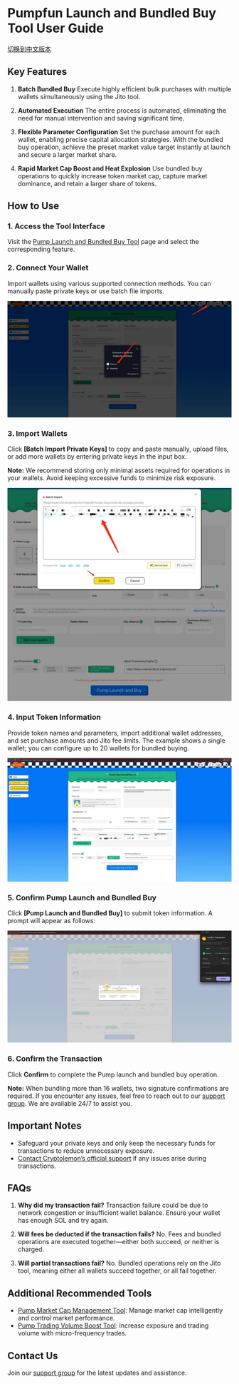 # Pumpfun Launch and Bundled Buy Tool User Guide
[切换到中文版本](../cn/pump-launch-and-buy-token-solana.md)
## Key Features

1. **Batch Bundled Buy**
   Execute highly efficient bulk purchases with multiple wallets simultaneously using the Jito tool.

2. **Automated Execution**
   The entire process is automated, eliminating the need for manual intervention and saving significant time.

3. **Flexible Parameter Configuration**
   Set the purchase amount for each wallet, enabling precise capital allocation strategies. With the bundled buy operation, achieve the preset market value target instantly at launch and secure a larger market share.

4. **Rapid Market Cap Boost and Heat Explosion**
   Use bundled buy operations to quickly increase token market cap, capture market dominance, and retain a larger share of tokens.

## How to Use

### 1. Access the Tool Interface
Visit the [Pump Launch and Bundled Buy Tool](https://cryptolemon.co/en-US/pump-launch-and-buy-token/solana) page and select the corresponding feature.

### 2. Connect Your Wallet
Import wallets using various supported connection methods. You can manually paste private keys or use batch file imports.

![Alt text](image/pump-launch-and-buy-token-solana-1.png)

### 3. Import Wallets
Click **[Batch Import Private Keys]** to copy and paste manually, upload files, or add more wallets by entering private keys in the input box.

**Note:** We recommend storing only minimal assets required for operations in your wallets. Avoid keeping excessive funds to minimize risk exposure.


![Alt text](image/pump-launch-and-buy-token-solana-2.png)

### 4. Input Token Information
Provide token names and parameters, import additional wallet addresses, and set purchase amounts and Jito fee limits. The example shows a single wallet; you can configure up to 20 wallets for bundled buying.


![Alt text](image/pump-launch-and-buy-token-solana-3.png)

### 5. Confirm Pump Launch and Bundled Buy
Click **[Pump Launch and Bundled Buy]** to submit token information. A prompt will appear as follows:


![Alt text](image/pump-launch-and-buy-token-solana-4.png)

### 6. Confirm the Transaction
Click **Confirm** to complete the Pump launch and bundled buy operation.

**Note:**  When bundling more than 16 wallets, two signature confirmations are required.
If you encounter any issues, feel free to reach out to our [support group](https://t.me/cryptolemongroup). We are available 24/7 to assist you.

## Important Notes
- Safeguard your private keys and only keep the necessary funds for transactions to reduce unnecessary exposure.
- [Contact Cryptolemon’s official support](https://t.me/cryptolemongroup) if any issues arise during transactions.

## FAQs

1. **Why did my transaction fail?**
   Transaction failure could be due to network congestion or insufficient wallet balance. Ensure your wallet has enough SOL and try again.

2. **Will fees be deducted if the transaction fails?**
   No. Fees and bundled operations are executed together—either both succeed, or neither is charged.

3. **Will partial transactions fail?**
   No. Bundled operations rely on the Jito tool, meaning either all wallets succeed together, or all fail together.

## Additional Recommended Tools
- [Pump Market Cap Management Tool](https://cryptolemon.co/en-US/auto-batch-pump-trading): Manage market cap intelligently and control market performance.
- [Pump Trading Volume Boost Tool](https://cryptolemon.co/en-US/automated-show-animations-pump-tool): Increase exposure and trading volume with micro-frequency trades.

## Contact Us
Join our [support group](https://t.me/cryptolemongroup) for the latest updates and assistance.

